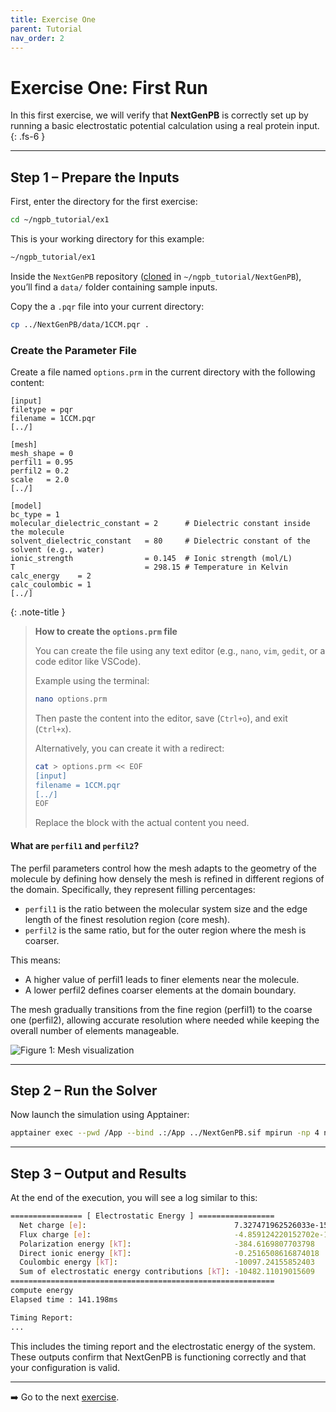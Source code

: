 ```yaml
---
title: Exercise One
parent: Tutorial
nav_order: 2
---
```


# Exercise One: First Run

In this first exercise, we will verify that **NextGenPB** is correctly set up by running a basic electrostatic potential calculation using a real protein input.
{: .fs-6 }

---

## Step 1 – Prepare the Inputs

First, enter the directory for the first exercise:

```bash
cd ~/ngpb_tutorial/ex1
```

This is your working directory for this example:

```bash
~/ngpb_tutorial/ex1
```

Inside the `NextGenPB` repository ([cloned](/nextgenpb_tutorial/docs/tutorial/stage) in `~/ngpb_tutorial/NextGenPB`), you’ll find a `data/` folder containing sample inputs.

Copy the a `.pqr` file into your current directory:

```bash
cp ../NextGenPB/data/1CCM.pqr .
```

### Create the Parameter File

Create a file named `options.prm` in the current directory with the following content:

```
[input]
filetype = pqr
filename = 1CCM.pqr
[../]

[mesh]
mesh_shape = 0
perfil1 = 0.95
perfil2 = 0.2
scale   = 2.0
[../]

[model]
bc_type = 1                                
molecular_dielectric_constant = 2      # Dielectric constant inside the molecule
solvent_dielectric_constant   = 80     # Dielectric constant of the solvent (e.g., water)
ionic_strength                = 0.145  # Ionic strength (mol/L)
T                             = 298.15 # Temperature in Kelvin
calc_energy    = 2
calc_coulombic = 1
[../]
```

{: .note-title }
> **How to create the `options.prm` file**  
>
> You can create the file using any text editor (e.g., `nano`, `vim`, `gedit`, or a code editor like VSCode).  
>
> Example using the terminal:
>
> ```bash
> nano options.prm
> ```
>
> Then paste the content into the editor, save (`Ctrl+o`), and exit (`Ctrl+x`).  
>
> Alternatively, you can create it with a redirect:
>
> ```bash
> cat > options.prm << EOF
> [input]
> filename = 1CCM.pqr
> [../]
> EOF
> ```
> Replace the block with the actual content you need.

#### What are `perfil1` and `perfil2`?

The perfil parameters control how the mesh adapts to the geometry of the molecule by defining how densely the mesh is refined in different regions of the domain. Specifically, they represent filling percentages:

- `perfil1` is the ratio between the molecular system size and the edge length of the finest resolution region (core mesh).
- `perfil2` is the same ratio, but for the outer region where the mesh is coarser.

This means:
- A higher value of perfil1 leads to finer elements near the molecule.
- A lower perfil2 defines coarser elements at the domain boundary.

The mesh gradually transitions from the fine region (perfil1) to the coarse one (perfil2), allowing accurate resolution where needed while keeping the overall number of elements manageable.

![Figure 1: Mesh visualization](/nextgenpb_tutorial/docs/images/image_tutorial.png)


---

## Step 2 – Run the Solver

Now launch the simulation using Apptainer:

```bash
apptainer exec --pwd /App --bind .:/App ../NextGenPB.sif mpirun -np 4 ngpb --prmfile options.prm
```
---

## Step 3 – Output and Results

At the end of the execution, you will see a log similar to this:

```bash
================ [ Electrostatic Energy ] =================
  Net charge [e]:                                 7.327471962526033e-15
  Flux charge [e]:                                -4.859124220152702e-11
  Polarization energy [kT]:                       -384.6169807703798
  Direct ionic energy [kT]:                       -0.2516508616874018
  Coulombic energy [kT]:                          -10097.24155852403
  Sum of electrostatic energy contributions [kT]: -10482.11019015609
===========================================================
compute energy
Elapsed time : 141.198ms

Timing Report:
...
```

This includes the timing report and the electrostatic energy of the system.
These outputs confirm that NextGenPB is functioning correctly and that your configuration is valid.




---

➡️ Go to the next [exercise](/nextgenpb_tutorial/docs/tutorial/ex2).
